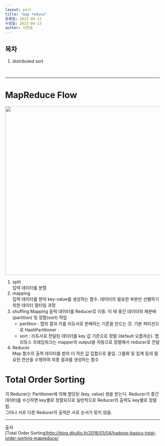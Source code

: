 ```yaml
---
layout: post
title: "map reduce"
등록일: 2023-04-13
수정일: 2023-04-13
author: 이한솔
---
```


## **목차**
1. distributed sort

<Br>
   
---

# **MapReduce Flow**
   <img src="https://user-images.githubusercontent.com/109563345/231960330-7183dce1-2edc-41d6-a450-3efab02edd0a.png" width="550">
   
1. split   
   입력 데이터를 분할
2. mapping   
   입력 데이터를 받아 key-value를 생성하는 함수. 데이터의 필요한 부분만 선별하기 위한 데이터 필터링 과정
3. shuffing
   Mapping 출력 데이터를 Reducer로 이동. 이 때 중간 데이터의 재분배(partition) 및 정렬(sort) 작업
   - partition : 맵의 결과 키를 리듀서로 분배하는 기준을 만드는 것. 기본 파티션으로 HashPartitioner
   - sort : 리듀서로 전달된 데이터를 key 값 기준으로 정렬 (default 오름차순). 맵리듀스 프레임워크는 mapper의 output을 자동으로 정렬해서 reducer로 전달
4. Reducer   
   Map 함수의 출력 데이터를 받아 더 작은 값 집합으로 줄임. 그룹화 및 집계 등의 필요한 연산을 수행하여 최종 결과를 생성하는 함수

# **Total Order Sorting**
각 Reducer는 Partitioner에 의해 할당된 (key, value) 쌍을 받는다. Reducer가 중간 데이터를 수신하면 key별로 정렬되므로 일반적으로 Reducer의 출력도 key별로 정렬됨.   
그러나 서로 다른 Reducer의 출력은 서로 순서가 맞지 않음.
   

---
   
출처   
[Total Order Sorting]<http://blog.ditullio.fr/2016/01/04/hadoop-basics-total-order-sorting-mapreduce/>
